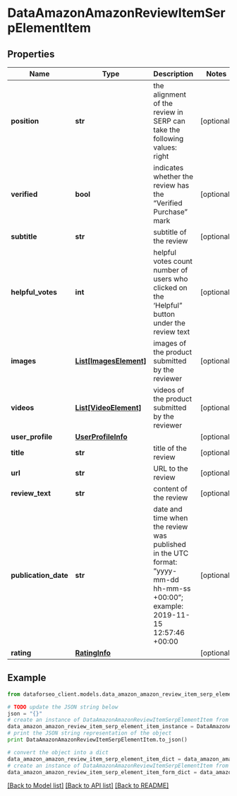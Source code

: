 # DataAmazonAmazonReviewItemSerpElementItem


## Properties

Name | Type | Description | Notes
------------ | ------------- | ------------- | -------------
**position** | **str** | the alignment of the review in SERP can take the following values: right | [optional] 
**verified** | **bool** | indicates whether the review has the “Verified Purchase” mark | [optional] 
**subtitle** | **str** | subtitle of the review | [optional] 
**helpful_votes** | **int** | helpful votes count number of users who clicked on the ‘Helpful” button under the review text | [optional] 
**images** | [**List[ImagesElement]**](ImagesElement.md) | images of the product submitted by the reviewer | [optional] 
**videos** | [**List[VideoElement]**](VideoElement.md) | videos of the product submitted by the reviewer | [optional] 
**user_profile** | [**UserProfileInfo**](UserProfileInfo.md) |  | [optional] 
**title** | **str** | title of the review | [optional] 
**url** | **str** | URL to the review | [optional] 
**review_text** | **str** | content of the review | [optional] 
**publication_date** | **str** | date and time when the review was published in the UTC format: “yyyy-mm-dd hh-mm-ss +00:00”; example: 2019-11-15 12:57:46 +00:00 | [optional] 
**rating** | [**RatingInfo**](RatingInfo.md) |  | [optional] 

## Example

```python
from dataforseo_client.models.data_amazon_amazon_review_item_serp_element_item import DataAmazonAmazonReviewItemSerpElementItem

# TODO update the JSON string below
json = "{}"
# create an instance of DataAmazonAmazonReviewItemSerpElementItem from a JSON string
data_amazon_amazon_review_item_serp_element_item_instance = DataAmazonAmazonReviewItemSerpElementItem.from_json(json)
# print the JSON string representation of the object
print DataAmazonAmazonReviewItemSerpElementItem.to_json()

# convert the object into a dict
data_amazon_amazon_review_item_serp_element_item_dict = data_amazon_amazon_review_item_serp_element_item_instance.to_dict()
# create an instance of DataAmazonAmazonReviewItemSerpElementItem from a dict
data_amazon_amazon_review_item_serp_element_item_form_dict = data_amazon_amazon_review_item_serp_element_item.from_dict(data_amazon_amazon_review_item_serp_element_item_dict)
```
[[Back to Model list]](../README.md#documentation-for-models) [[Back to API list]](../README.md#documentation-for-api-endpoints) [[Back to README]](../README.md)


